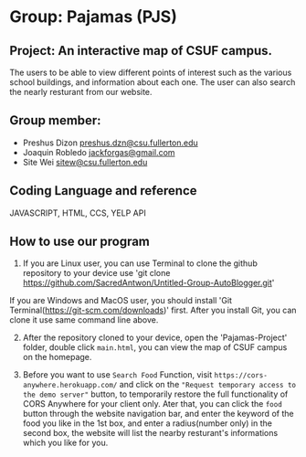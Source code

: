 # Group: Pajamas (PJS)
## Project: An interactive map of CSUF campus.
The users to be able to view different points of interest such as the various school buildings, and information about each one. The user can also search the nearly resturant from our website.
  
## Group member:
* Preshus Dizon preshus.dzn@csu.fullerton.edu  
* Joaquin Robledo jackforgas@gmail.com  
* Site Wei sitew@csu.fullerton.edu

## Coding Language and reference
JAVASCRIPT, HTML, CCS, YELP API

## How to use our program
1. If you are Linux user, you can use Terminal to clone the github repository to your device use 'git clone https://github.com/SacredAntwon/Untitled-Group-AutoBlogger.git'

  If you are Windows and MacOS user, you should install 'Git Terminal(https://git-scm.com/downloads)' first. After you install Git, you can clone it use same command line above.

2. After the repository cloned to your device, open the 'Pajamas-Project' folder, double click `main.html`, you can view the map of CSUF campus on the homepage.

3. Before you want to use `Search Food` Function, visit `https://cors-anywhere.herokuapp.com/` and click on the `"Request temporary access to the demo server"` button, to temporarily restore the full functionality of CORS Anywhere for your client only. Ater that, you can click the `food` button through the website navigation bar, and enter the keyword of the food you like in the 1st box, and enter a radius(number only) in the second box, the website will list the nearby resturant's informations which you like for you.
